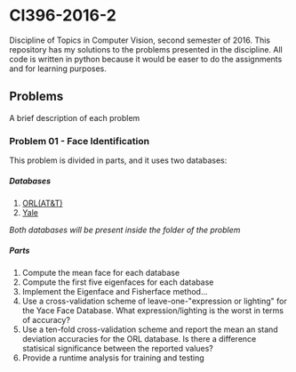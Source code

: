 # CI396-2016-2
Discipline of Topics in Computer Vision, second semester of 2016.
This repository has my solutions to the problems presented in the discipline.
All code is written in python because it would be easer to do the assignments and
for learning purposes.

## Problems
A brief description of each problem

### Problem 01 - Face Identification

This problem is divided in parts, and it uses two databases:

##### Databases
1. [ORL(AT&T)](http://www.cl.cam.ac.uk/research/dtg/attarchive/facedatabase.html)
2. [Yale](http://vision.ucsd.edu/content/yale-face-database)

*Both databases will be present inside the folder of the problem*

##### Parts
1. Compute the mean face for each database
2. Compute the first five eigenfaces for each database
3. Implement the Eigenface and Fisherface method...
 1. Use a cross-validation scheme of leave-one-"expression or lighting" for the Yace Face Database. What expression/lighting is the worst in terms of accuracy?
 2. Use a ten-fold cross-validation scheme and report the mean an stand deviation accuracies for the ORL database. Is there a difference statisical significance between the reported values?
4. Provide a runtime analysis for training and testing
